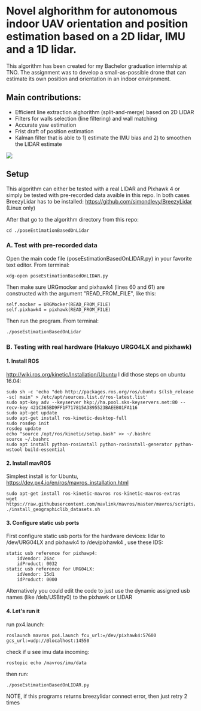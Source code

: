 # Novel alghorithm for autonomous indoor UAV orientation and position estimation based on a 2D lidar, IMU and a 1D lidar. 
<p>This algorithm has been created for my Bachelor graduation internship at TNO. The assignment was to develop a small-as-possible drone that can estimate its own position and orientation in an indoor envirpnment.
 
## Main contributions:

* Efficient line extraction alghorithm (split-and-merge) based on 2D LIDAR
* Filters for walls selection (line filtering) and wall matching
* Accurate yaw estimation
* Frist draft of position estimation
* Kalman filter that is able to 1) estimate the IMU bias and 2) to smoothen the LIDAR estimate 

![](var/output.gif)

## Setup
This algorithm can either be tested with a real LIDAR and Pixhawk 4 or simply be tested with pre-recorded data avaible in this repo.
In both cases BreezyLidar has to be installed: https://github.com/simondlevy/BreezyLidar (Linux only)
<p>
After that go to the algorithm directory from this repo:

    cd ./poseEstimationBasedOnLidar

### A. Test with pre-recorded data
Open the main code file (poseEstimationBasedOnLIDAR.py) in your favorite text editor. From terminal:

    xdg-open poseEstimationBasedOnLIDAR.py
Then make sure URGmocker and pixhawk4 (lines 60 and 61) are constructed with the argument "READ_FROM_FILE", like this:

    self.mocker = URGMocker(READ_FROM_FILE)
    self.pixhawk4 = pixhawk(READ_FROM_FILE)
Then run the program. From terminal:

    ./poseEstimationBasedOnLidar

### B. Testing with real hardware (Hakuyo URG04LX and pixhawk)
#### 1. Install ROS
http://wiki.ros.org/kinetic/Installation/Ubuntu
I did those steps on ubuntu 16.04:

    sudo sh -c 'echo "deb http://packages.ros.org/ros/ubuntu $(lsb_release -sc) main" > /etc/apt/sources.list.d/ros-latest.list'
    sudo apt-key adv --keyserver hkp://ha.pool.sks-keyservers.net:80 --recv-key 421C365BD9FF1F717815A3895523BAEEB01FA116
    sudo apt-get update
    sudo apt-get install ros-kinetic-desktop-full
    sudo rosdep init
    rosdep update
    echo "source /opt/ros/kinetic/setup.bash" >> ~/.bashrc
    source ~/.bashrc
    sudo apt install python-rosinstall python-rosinstall-generator python-wstool build-essential

#### 2. Install mavROS
Simplest install is for Ubuntu, https://dev.px4.io/en/ros/mavros_installation.html

    sudo apt-get install ros-kinetic-mavros ros-kinetic-mavros-extras
    wget https://raw.githubusercontent.com/mavlink/mavros/master/mavros/scripts/install_geographiclib_datasets.sh
    ./install_geographiclib_datasets.sh

#### 3. Configure static usb ports
First configure static usb ports for the hardware devices: lidar to /dev/URG04LX and pixhawk4 to /dev/pixhawk4 , use these IDS:

    static usb reference for pixhawp4:
        idVendor: 26ac
        idProduct: 0032
    static usb reference for URG04LX:
        idVendor: 15d1
        idProduct: 0000
Alternatively you could edit the code to just use the dynamic assigned usb names (like /deb/USBtty0) to the pixhawk or LIDAR

#### 4. Let's run it
run px4.launch:

    roslaunch mavros px4.launch fcu_url:=/dev/pixhawk4:57600  gcs_url:=udp://@localhost:14550
check if u see imu data incoming:

    rostopic echo /mavros/imu/data
then run:

    ./poseEstimationBasedOnLIDAR.py

NOTE, if this programs returns breezylidar connect error, then just retry 2 times